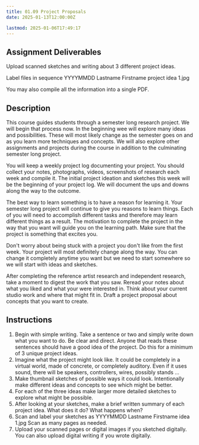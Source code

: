 ```yaml
---
title: 01.09 Project Proposals
date: 2025-01-13T12:00:00Z

lastmod: 2025-01-06T17:49:17
---
```


## Assignment Deliverables

Upload scanned sketches and writing about 3 different project ideas.

Label files in sequence YYYYMMDD Lastname Firstname project idea 1.jpg

You may also compile all the information into a single PDF.

## Description

This course guides students through a semester long research project. We will begin that process now. In the beginning wee will explore many ideas and possibilities. These will most likely change as the semester goes on and as you learn more techniques and concepts. We will also explore other assignments and projects during the course in addition to the culminating semester long project.

You will keep a weekly project log documenting your project. You should collect your notes, photographs, videos, screenshots of research each week and compile it. The initial project ideation and sketches this week will be the beginning of your project log. We will document the ups and downs along the way to the outcome.

The best way to learn something is to have a reason for learning it. Your semester long project will continue to give you reasons to learn things. Each of you will need to accomplish different tasks and therefore may learn different things as a result. The motivation to complete the project in the way that you want will guide you on the learning path. Make sure that the project is something that excites you.

Don't worry about being stuck with a project you don't like from the first week. Your project will most definitely change along the way. You can change it completely anytime you want but we need to start somewhere so we will start with ideas and sketches.

After completing the reference artist research and independent research, take a moment to digest the work that you saw. Reread your notes about what you liked and what your were interested in. Think about your current studio work and where that might fit in. Draft a project proposal about concepts that you want to create.

## Instructions

1. Begin with simple writing. Take a sentence or two and simply write down what you want to do. Be clear and direct. Anyone that reads these sentences should have a good idea of the project. Do this for a minimum of 3 unique project ideas.
2. Imagine what the project might look like. It could be completely in a virtual world, made of concrete, or completely auditory. Even if it uses sound, there will be speakers, controllers, wires, possibly stands ...
3. Make thumbnail sketches of possible ways it could look. Intentionally make different ideas and concepts to see which might be better.
4. For each of the three ideas make larger more detailed sketches to explore what might be possible.
5. After looking at your sketches, make a brief written summary of each project idea. What does it do? What happens when?
6. Scan and label your sketches as YYYYMMDD Lastname Firstname idea 1.jpg Scan as many pages as needed.
7. Upload your scanned pages or digital images if you sketched digitally. You can also upload digital writing if you wrote digitally.
